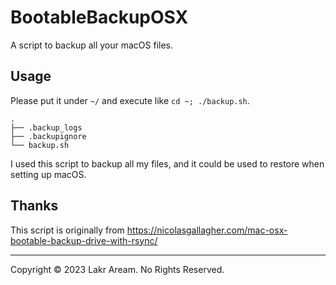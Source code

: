 # BootableBackupOSX

A script to backup all your macOS files.

## Usage

Please put it under `~/` and execute like `cd ~; ./backup.sh`.

```
.
├── .backup_logs
├── .backupignore
└── backup.sh
```

I used this script to backup all my files, and it could be used to restore when setting up macOS.

## Thanks

This script is originally from https://nicolasgallagher.com/mac-osx-bootable-backup-drive-with-rsync/

---

Copyright © 2023 Lakr Aream. No Rights Reserved.
